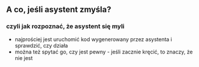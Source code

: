 ## A co, jeśli asystent zmyśla?

### czyli jak rozpoznać, że asystent się myli


- najprościej jest uruchomić kod wygenerowany przez asystenta i sprawdzić, czy działa
- można też spytać go, czy jest pewny - jeśli zacznie kręcić, to znaczy, że nie jest
